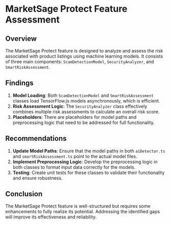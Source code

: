 # MarketSage Protect Feature Assessment

## Overview

The MarketSage Protect feature is designed to analyze and assess the risk associated with product listings using machine learning models. It consists of three main components: `ScamDetectionModel`, `SecurityAnalyzer`, and `SmartRiskAssessment`.

## Findings

1. **Model Loading**: Both `ScamDetectionModel` and `SmartRiskAssessment` classes load TensorFlow.js models asynchronously, which is efficient.
2. **Risk Assessment Logic**: The `SecurityAnalyzer` class effectively combines multiple risk assessments to calculate an overall risk score.
3. **Placeholders**: There are placeholders for model paths and preprocessing logic that need to be addressed for full functionality.

## Recommendations

1. **Update Model Paths**: Ensure that the model paths in both `aiDetector.ts` and `smartRiskAssessment.ts` point to the actual model files.
2. **Implement Preprocessing Logic**: Develop the preprocessing logic in both classes to format input data correctly for the models.
3. **Testing**: Create unit tests for these classes to validate their functionality and ensure robustness.

## Conclusion

The MarketSage Protect feature is well-structured but requires some enhancements to fully realize its potential. Addressing the identified gaps will improve its effectiveness and reliability.
